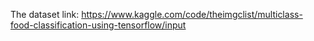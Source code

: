 The dataset link:  https://www.kaggle.com/code/theimgclist/multiclass-food-classification-using-tensorflow/input
